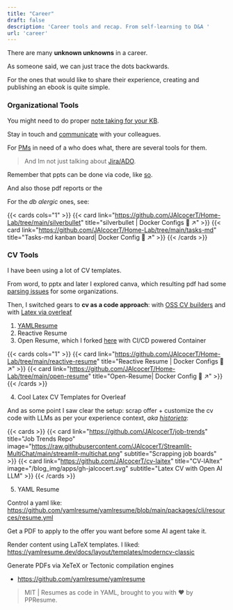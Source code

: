 ```yaml
---
title: "Career"
draft: false
description: 'Career tools and recap. From self-learning to D&A '
url: 'career'
---
```


There are many **unknown unknowns** in a career.

As someone said, we can just trace the dots backwards.

For the ones that would like to share their experience, creating and publishing an ebook is quite simple.

### Organizational Tools

You might need to do proper [note taking for your KB](https://jalcocert.github.io/JAlcocerT/knowledge-management/).

Stay in touch and [communicate](https://jalcocert.github.io/JAlcocerT/communication-management/) with your colleagues.

For [PMs](https://jalcocert.github.io/JAlcocerT/selfhosting-pm-tools-docker/) in need of a who does what, there are several tools for them.

> And Im not just talking about [Jira/ADO](https://jalcocert.github.io/JAlcocerT/jira-data-model-with-ai/).

Remember that ppts can be done via code, like [so](https://github.com/JAlcocerT/slidev-editor/tree/logtojseauth/slidev).

And also those pdf reports or the 

For the *db alergic* ones, see:

{{< cards cols="1" >}}
  {{< card link="https://github.com/JAlcocerT/Home-Lab/tree/main/silverbullet" title="silverbullet | Docker Configs 🐋 ↗" >}}
  {{< card link="https://github.com/JAlcocerT/Home-Lab/tree/main/tasks-md" title="Tasks-md kanban board| Docker Config 🐋 ↗" >}}
{{< /cards >}}


### CV Tools

I have been using a lot of CV templates.

From word, to pptx and later I explored canva, which resulting pdf had some [parsing issues](https://fossengineer.com/open-source-curriculum/#checking-how-readable-is-a-cv-template) for some organizations.

Then, I switched gears to **cv as a code approach**: with [OSS CV builders](https://fossengineer.com/open-source-curriculum/) and with [Latex via overleaf](https://jalcocert.github.io/JAlcocerT/when-to-apply-for-a-job/#cv-as-a-code)

1. [YAMLResume](#yaml-resume)
2. Reactive Resume
3. Open Resume, which I forked [here](https://github.com/JAlcocerT/open-resume) with CI/CD powered Container

{{< cards cols="1" >}}
  {{< card link="https://github.com/JAlcocerT/Home-Lab/tree/main/reactive-resume" title="Reactive Resume | Docker Configs 🐋 ↗" >}}
  {{< card link="https://github.com/JAlcocerT/Home-Lab/tree/main/open-resume" title="Open-Resume| Docker Config 🐋 ↗" >}}
{{< /cards >}}

4. Cool Latex CV Templates for Overleaf

And as some point I saw clear the setup: scrap offer + customize the cv code with LLMs as per your experience context, *aka [historieta](https://jalcocert.github.io/JAlcocerT/when-to-apply-for-a-job/#historieta)*:

{{< cards >}}
  {{< card link="https://github.com/JAlcocerT/job-trends" title="Job Trends Repo" image="https://raw.githubusercontent.com/JAlcocerT/Streamlit-MultiChat/main/streamlit-multichat.png" subtitle="Scrapping job boards" >}}
  {{< card link="https://github.com/JAlcocerT/cv-laitex" title="CV-lAItex" image="/blog_img/apps/gh-jalcocert.svg" subtitle="Latex CV with Open AI LLM" >}}
{{< /cards >}}

5. YAML Resume

Control a yaml like: https://github.com/yamlresume/yamlresume/blob/main/packages/cli/resources/resume.yml

Get a PDF to apply to the offer you want before some AI agent take it.

Render content using LaTeX templates. I liked: https://yamlresume.dev/docs/layout/templates/moderncv-classic

Generate PDFs via XeTeX or Tectonic compilation engines

* https://github.com/yamlresume/yamlresume

> MIT |  Resumes as code in YAML, brought to you with ❤️ by PPResume. 